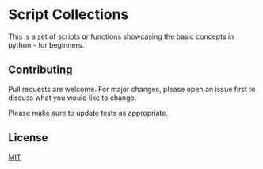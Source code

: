 # Script Collections

This is a set of scripts or functions showcasing the basic concepts in python - for beginners.

[//]: # (## Installation)

[//]: # ()
[//]: # (Use the package manager [pip]&#40;https://pip.pypa.io/en/stable/&#41; to install foobar.)

[//]: # ()
[//]: # (```bash)

[//]: # (pip install foobar)

[//]: # (```)

[//]: # (## Usage)

[//]: # ()
[//]: # (```python)

[//]: # (import foobar)

[//]: # ()
[//]: # (# returns 'words')

[//]: # (foobar.pluralize&#40;'word'&#41;)

[//]: # ()
[//]: # (# returns 'geese')

[//]: # (foobar.pluralize&#40;'goose'&#41;)

[//]: # ()
[//]: # (# returns 'phenomenon')

[//]: # (foobar.singularize&#40;'phenomena'&#41;)

[//]: # (```)

## Contributing
Pull requests are welcome. For major changes, please open an issue first to discuss what you would like to change.

Please make sure to update tests as appropriate.

## License
[MIT](https://choosealicense.com/licenses/mit/)
